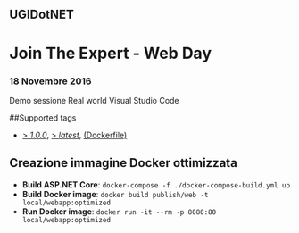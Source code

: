 ## UGIDotNET
# Join The Expert - Web Day
### 18 Novembre 2016

Demo sessione Real world Visual Studio Code

##Supported tags
* [> *1.0.0*](https://github.com/robymes/JoinTheExpert-WebDay/blob/v1.0.1/publish/web/Dockerfile), [> *latest*](https://github.com/robymes/JoinTheExpert-WebDay/blob/v1.0.1/publish/web/Dockerfile), [(Dockerfile)](https://github.com/robymes/JoinTheExpert-WebDay/blob/v1.0.1/publish/web/Dockerfile)

## Creazione immagine Docker ottimizzata
* **Build ASP.NET Core**: `docker-compose -f ./docker-compose-build.yml up`
* **Build Docker image**: `docker build publish/web -t local/webapp:optimized`
* **Run Docker image**: `docker run -it --rm -p 8080:80 local/webapp:optimized`

